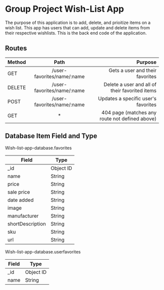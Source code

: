 # Group Project Wish-List App

The purpose of this application is to add, delete, and prioitize items on a wish list.  This app has users that can add, update and delete items from their respective wishlists.  This is the back end code of the application.


## Routes

| Method   | Path                              | Purpose                                                    |
| -------- |:---------------------------------:| ----------------------------------------------------------:|
| GET      |           /user-favorites/name/:name     |   Gets a user and their favorites  |
| DELETE   |              /user-favorites/name/:name       |   Delete a user and all of their favorited items    | 
| POST     |       /user-favorites/name/:name      |   Updates a specific user's favorites                |          
| GET      |                   *               |   404 page (matches any route not defined above)           |


## Database Item Field and Type

Wish-list-app-database.favorites

| Field            | Type                  | 
| ---------------- |-----------------------| 
| _id              |        Object ID      |   
| name             |         String        |  
| price            |         String        | 
| sale price       |         String        | 
| date added       |         String        |   
| image            |         String        | 
| manufacturer     |         String        | 
| shortDescription |         String        | 
| sku              |         String        | 
| url              |         String        | 



Wish-list-app-database.userfavorites

| Field            | Type                  | 
| ---------------- |-----------------------| 
| _id              |        Object ID      |   
| name             |         String        | 